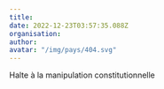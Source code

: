 ```yaml
---
title: 
date: 2022-12-23T03:57:35.088Z
organisation: 
author: 
avatar: "/img/pays/404.svg"
---
```


Halte à la manipulation constitutionnelle 